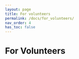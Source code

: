 ```yaml
---
layout: page
title: For volunteers
permalink: /docs/for_volunteers/
nav_order: 4
has_toc: false
---
```


# For Volunteers
